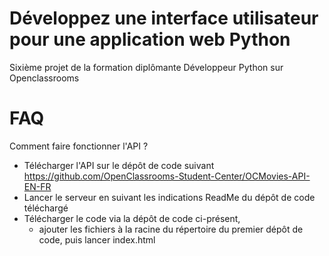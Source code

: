 # Développez une interface utilisateur pour une application web Python
Sixième projet de la formation diplômante Développeur Python sur Openclassrooms
# FAQ
Comment faire fonctionner l'API ?
- Télécharger l'API sur le dépôt de code suivant
https://github.com/OpenClassrooms-Student-Center/OCMovies-API-EN-FR
- Lancer le serveur en suivant les indications ReadMe du dépôt de code téléchargé
- Télécharger le code via la dépôt de code ci-présent, 
  - ajouter les fichiers à la racine du répertoire du premier dépôt de code, puis lancer index.html
